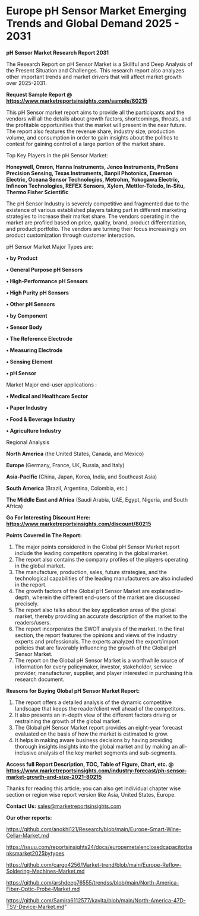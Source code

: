 # Europe pH Sensor Market Emerging Trends and Global Demand 2025 - 2031

<strong>pH Sensor Market Research Report 2031</strong>

The Research Report on pH Sensor Market is a Skillful and Deep Analysis of the Present Situation and Challenges. This research report also analyzes other important trends and market drivers that will affect market growth over 2025-2031.

<strong>Request Sample Report @ <a href=https://www.marketreportsinsights.com/sample/80215>https://www.marketreportsinsights.com/sample/80215</a></strong>

This pH Sensor market report aims to provide all the participants and the vendors will all the details about growth factors, shortcomings, threats, and the profitable opportunities that the market will present in the near future. The report also features the revenue share, industry size, production volume, and consumption in order to gain insights about the politics to contest for gaining control of a large portion of the market share.

Top Key Players in the pH Sensor Market:

<strong>Honeywell, Omron, Hanna Instruments, Jenco Instruments, PreSens Precision Sensing, Texas Instruments, Banpil Photonics, Emerson Electric, Oceana Sensor Technologies, Metrohm, Yokogawa Electric, Infineon Technologies, REFEX Sensors, Xylem, Mettler-Toledo, In-Situ, Thermo Fisher Scientific</strong>

The pH Sensor Industry is severely competitive and fragmented due to the existence of various established players taking part in different marketing strategies to increase their market share. The vendors operating in the market are profiled based on price, quality, brand, product differentiation, and product portfolio. The vendors are turning their focus increasingly on product customization through customer interaction.

pH Sensor Market Major Types are:

<strong>• by Product

• General Purpose pH Sensors

• High-Performance pH Sensors

• High Purity pH Sensors

• Other pH Sensors

• by Component

• Sensor Body

• The Reference Electrode

• Measuring Electrode

• Sensing Element

• pH Sensor</strong>

Market Major end-user applications :

<strong>• Medical and Healthcare Sector

• Paper Industry

• Food & Beverage Industry

• Agriculture Industry</strong>

Regional Analysis

</u><strong><b>North America</b></strong> (the United States, Canada, and Mexico)

<strong><b>Europe </b></strong>(Germany, France, UK, Russia, and Italy)

<strong><b>Asia-Pacific</b></strong> (China, Japan, Korea, India, and Southeast Asia)

<strong><b>South America</b></strong> (Brazil, Argentina, Colombia, etc.)

<strong><b>The Middle East and Africa</b></strong> (Saudi Arabia, UAE, Egypt, Nigeria, and South Africa)

<strong>Go For Interesting Discount Here: <a href=https://www.marketreportsinsights.com/discount/80215>https://www.marketreportsinsights.com/discount/80215</a></strong>

<strong>Points Covered in The Report:</strong>
<ol>
  <li>The major points considered in the Global pH Sensor Market report include the leading competitors operating in the global market.</li>
  <li>The report also contains the company profiles of the players operating in the global market.</li>
  <li>The manufacture, production, sales, future strategies, and the technological capabilities of the leading manufacturers are also included in the report.</li>
  <li>The growth factors of the Global pH Sensor Market are explained in-depth, wherein the different end-users of the market are discussed precisely.</li>
  <li>The report also talks about the key application areas of the global market, thereby providing an accurate description of the market to the readers/users.</li>
  <li>The report incorporates the SWOT analysis of the market. In the final section, the report features the opinions and views of the industry experts and professionals. The experts analyzed the export/import policies that are favorably influencing the growth of the Global pH Sensor Market.</li>
  <li>The report on the Global pH Sensor Market is a worthwhile source of information for every policymaker, investor, stakeholder, service provider, manufacturer, supplier, and player interested in purchasing this research document.</li>
</ol>
<strong>Reasons for Buying Global pH Sensor Market Report:</strong>

<ol>
  <li>The report offers a detailed analysis of the dynamic competitive landscape that keeps the reader/client well ahead of the competitors.</li>
  <li>It also presents an in-depth view of the different factors driving or restraining the growth of the global market.</li>
  <li>The Global pH Sensor Market report provides an eight-year forecast evaluated on the basis of how the market is estimated to grow.</li>
  <li>It helps in making aware business decisions by having providing thorough insights insights into the global market and by making an all-inclusive analysis of the key market segments and sub-segments.</li>
</ol>
<strong>Access full Report Description, TOC, Table of Figure, Chart, etc. @ <a href=https://www.marketreportsinsights.com/industry-forecast/ph-sensor-market-growth-and-size-2021-80215>https://www.marketreportsinsights.com/industry-forecast/ph-sensor-market-growth-and-size-2021-80215</a></strong>


Thanks for reading this article; you can also get individual chapter wise section or region wise report version like Asia, United States, Europe.

<strong>Contact Us:</strong>
sales@marketreportsinsights.com

<strong>Our other reports:</strong>

<a href=https://github.com/anokhi121/Research/blob/main/Europe-Smart-Wine-Cellar-Market.md>https://github.com/anokhi121/Research/blob/main/Europe-Smart-Wine-Cellar-Market.md</a>

<a href=https://issuu.com/reportsinsights24/docs/europemetalenclosedcapacitorbanksmarket2025bytypes>https://issuu.com/reportsinsights24/docs/europemetalenclosedcapacitorbanksmarket2025bytypes</a>

<a href=https://github.com/cargo4256/Market-trend/blob/main/Europe-Reflow-Soldering-Machines-Market.md>https://github.com/cargo4256/Market-trend/blob/main/Europe-Reflow-Soldering-Machines-Market.md</a>

<a href=https://github.com/arshdeep76555/trendss/blob/main/North-America-Fiber-Optic-Probe-Market.md>https://github.com/arshdeep76555/trendss/blob/main/North-America-Fiber-Optic-Probe-Market.md</a>

<a href=https://github.com/Samira6112577/kavita/blob/main/North-America-47D-TSV-Device-Market.md>https://github.com/Samira6112577/kavita/blob/main/North-America-47D-TSV-Device-Market.md</a>"
